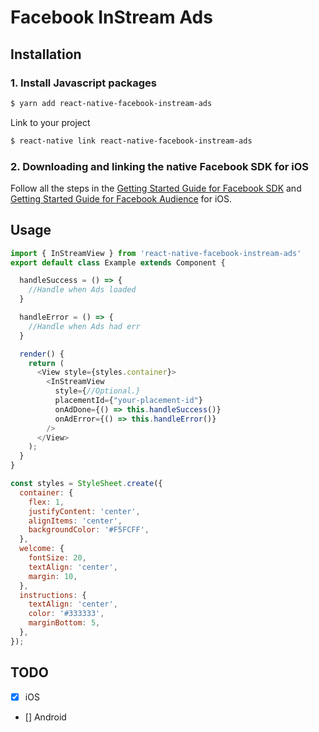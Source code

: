 # Facebook InStream Ads
## Installation
### 1. Install Javascript packages

```bash
$ yarn add react-native-facebook-instream-ads
```

Link to your project

```bash
$ react-native link react-native-facebook-instream-ads
```

### 2. Downloading and linking the native Facebook SDK for iOS
Follow all the steps in the [Getting Started Guide for Facebook SDK](https://developers.facebook.com/docs/ios/getting-started) and [Getting Started Guide for Facebook Audience](https://developers.facebook.com/docs/audience-network/getting-started) for iOS.


## Usage
```javascript
import { InStreamView } from 'react-native-facebook-instream-ads'
export default class Example extends Component {

  handleSuccess = () => {
    //Handle when Ads loaded
  }

  handleError = () => {
    //Handle when Ads had err
  }

  render() {
    return (
      <View style={styles.container}>
        <InStreamView
          style={//Optional.}
          placementId={"your-placement-id"}
          onAdDone={() => this.handleSuccess()}
          onAdError={() => this.handleError()}
        />
      </View>
    );
  }
}

const styles = StyleSheet.create({
  container: {
    flex: 1,
    justifyContent: 'center',
    alignItems: 'center',
    backgroundColor: '#F5FCFF',
  },
  welcome: {
    fontSize: 20,
    textAlign: 'center',
    margin: 10,
  },
  instructions: {
    textAlign: 'center',
    color: '#333333',
    marginBottom: 5,
  },
});
```

## TODO

- [x] iOS
- [] Android

